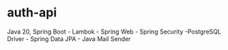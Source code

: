 # auth-api

Java 20, Spring Boot - Lambok - Spring Web - Spring Security -PostgreSQL Driver - Spring Data JPA - Java Mail Sender
